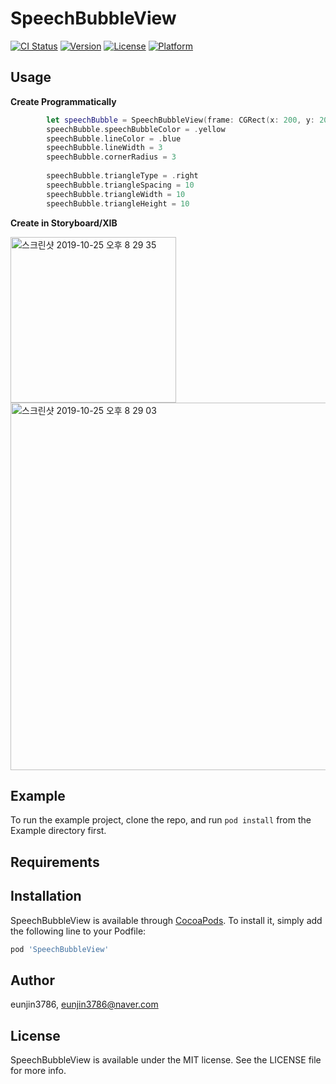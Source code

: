 # SpeechBubbleView

[![CI Status](https://img.shields.io/travis/eunjin3786/SpeechBubbleView.svg?style=flat)](https://travis-ci.org/eunjin3786/SpeechBubbleView)
[![Version](https://img.shields.io/cocoapods/v/SpeechBubbleView.svg?style=flat)](https://cocoapods.org/pods/SpeechBubbleView)
[![License](https://img.shields.io/cocoapods/l/SpeechBubbleView.svg?style=flat)](https://cocoapods.org/pods/SpeechBubbleView)
[![Platform](https://img.shields.io/cocoapods/p/SpeechBubbleView.svg?style=flat)](https://cocoapods.org/pods/SpeechBubbleView)

## Usage
**Create Programmatically**

```swift
        let speechBubble = SpeechBubbleView(frame: CGRect(x: 200, y: 200, width: 200, height: 200))
        speechBubble.speechBubbleColor = .yellow
        speechBubble.lineColor = .blue
        speechBubble.lineWidth = 3
        speechBubble.cornerRadius = 3
        
        speechBubble.triangleType = .right
        speechBubble.triangleSpacing = 10
        speechBubble.triangleWidth = 10
        speechBubble.triangleHeight = 10
```

**Create in Storyboard/XIB**



<img width="265" alt="스크린샷 2019-10-25 오후 8 29 35" src="https://user-images.githubusercontent.com/9502063/67568089-2a4e2500-f766-11e9-9517-1507cae64372.png">



<img width="588" alt="스크린샷 2019-10-25 오후 8 29 03" src="https://user-images.githubusercontent.com/9502063/67568051-173b5500-f766-11e9-8772-f5ae6c1ca6aa.png">



## Example

To run the example project, clone the repo, and run `pod install` from the Example directory first.

## Requirements

## Installation

SpeechBubbleView is available through [CocoaPods](https://cocoapods.org). To install
it, simply add the following line to your Podfile:

```ruby
pod 'SpeechBubbleView'
```

## Author

eunjin3786, eunjin3786@naver.com

## License

SpeechBubbleView is available under the MIT license. See the LICENSE file for more info.
